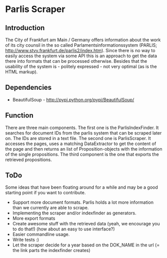 Parlis Scraper
==============

Introduction
------------
The City of Frankfurt am Main / Germany offers information about the work of its city counsil in the so called Parlamentsinformationssystem (PARLIS; http://www.stvv.frankfurt.de/parlis2/index.htm).
Since there is no way to easily access the system via some API this is an approach to get the data there into formats that can be processed otherwise.
Besides that the usability of the system is - politely expressed - not very optimal (as is the HTML markup).

Dependencies
------------
* BeautifulSoup - http://pypi.python.org/pypi/BeautifulSoup/


Function
--------
There are three main components.
The first one is the ParlisIndexFinder. It searches for document IDs from the parlis system that can be scraped later on. The IDs are stored in a text file.
The second one is ParlisScraper. It accesses the pages, uses a matching DataExtractor to get the content of the page and then returns an list of Proposition-objects with the information of the single propositions.
The third component is the one that exports the retrieved propositions.


ToDo
----
Some ideas that have been floating around for a while and may be a good starting point if you want to contribute.

* Support more document formats. Parlis holds a lot more information than we currently are able to scrape.
* Implementing the scraper and/or indexfinder as generators.
* More export formats
* Create awesome stuff with the retrieved data (yeah, we encourage you to do that!) (how about an easy to use interface?)
* Easier commandline usage.
* Write tests :)
* Let the scraper decide for a year based on the DOK_NAME in the url (= the link parts the indexfinder creates)
